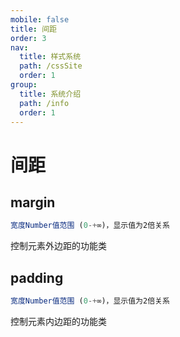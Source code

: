 ```yaml
---
mobile: false
title: 间距
order: 3
nav:
  title: 样式系统
  path: /cssSite
  order: 1
group:
  title: 系统介绍
  path: /info
  order: 1
---
```


# 间距

## margin

```js
宽度Number值范围 (0-+∞)，显示值为2倍关系
```

控制元素外边距的功能类

<code src="./site/Space/Margin.jsx" nomobile="true"></code>

## padding

```js
宽度Number值范围 (0-+∞)，显示值为2倍关系
```

控制元素内边距的功能类

<code src="./site/Space/Padding.jsx" nomobile="true"></code>
